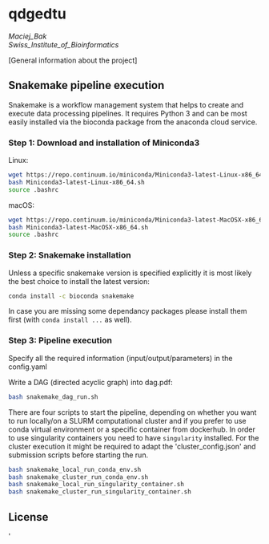 # qdgedtu
*Maciej_Bak  
Swiss_Institute_of_Bioinformatics*

[General information about the project]

## Snakemake pipeline execution
Snakemake is a workflow management system that helps to create and execute data processing pipelines. It requires Python 3 and can be most easily installed via the bioconda package from the anaconda cloud service.

### Step 1: Download and installation of Miniconda3
Linux:
  ```bash
  wget https://repo.continuum.io/miniconda/Miniconda3-latest-Linux-x86_64.sh
  bash Miniconda3-latest-Linux-x86_64.sh
  source .bashrc
  ```

macOS:
  ```bash
  wget https://repo.continuum.io/miniconda/Miniconda3-latest-MacOSX-x86_64.sh
  bash Miniconda3-latest-MacOSX-x86_64.sh
  source .bashrc
  ```

### Step 2: Snakemake installation

Unless a  specific snakemake version is specified explicitly it is most likely the best choice to install the latest version:
  ```bash
  conda install -c bioconda snakemake
  ```

In case you are missing some dependancy packages please install them first (with `conda install ...` as well).

### Step 3: Pipeline execution
Specify all the required information (input/output/parameters) in the config.yaml 

Write a DAG (directed acyclic graph) into dag.pdf:
  ```bash
  bash snakemake_dag_run.sh
  ```

There are four scripts to start the pipeline, depending on whether you want to run locally/on a SLURM computational cluster and if you prefer to use conda virtual environment or a specific container from dockerhub. In order to use singularity containers you need to have `singularity` installed. For the cluster execution it might be required to adapt the 'cluster_config.json' and submission scripts before starting the run.
  ```bash
  bash snakemake_local_run_conda_env.sh
  bash snakemake_cluster_run_conda_env.sh
  bash snakemake_local_run_singularity_container.sh
  bash snakemake_cluster_run_singularity_container.sh
  ```

## License

'